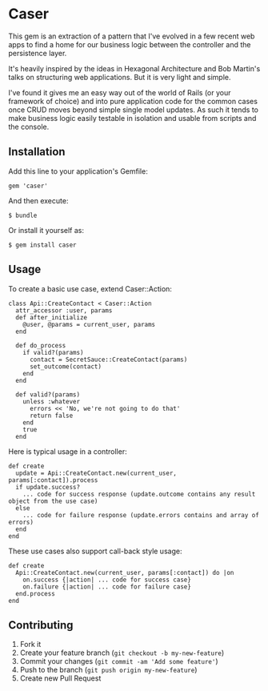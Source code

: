# Caser

This gem is an extraction of a pattern that I've evolved in a few recent web apps to find a home for our business logic between the controller and the persistence layer.

It's heavily inspired by the ideas in Hexagonal Architecture and Bob Martin's talks on structuring web applications. But it is very light and simple.

I've found it gives me an easy way out of the world of Rails (or your framework of choice) and into pure application code for the common cases once CRUD moves beyond simple single model updates. As such it tends to make business logic easily testable in isolation and usable from scripts and the console.

## Installation

Add this line to your application's Gemfile:

    gem 'caser'

And then execute:

    $ bundle

Or install it yourself as:

    $ gem install caser

## Usage

To create a basic use case, extend Caser::Action:

    class Api::CreateContact < Caser::Action
      attr_accessor :user, params
      def after_initialize
        @user, @params = current_user, params
      end

      def do_process
        if valid?(params)
          contact = SecretSauce::CreateContact(params)
          set_outcome(contact)
        end
      end
      
      def valid?(params)
        unless :whatever
          errors << 'No, we're not going to do that'
          return false
        end
        true
      end


Here is typical usage in a controller:

    def create
      update = Api::CreateContact.new(current_user, params[:contact]).process
      if update.success?
        ... code for success response (update.outcome contains any result object from the use case)
      else
        ... code for failure response (update.errors contains and array of errors)
      end
    end

These use cases also support call-back style usage:

    def create
      Api::CreateContact.new(current_user, params[:contact]) do |on
        on.success {|action| ... code for success case}
        on.failure {|action| ... code for failure case}
      end.process
    end

## Contributing

1. Fork it
2. Create your feature branch (`git checkout -b my-new-feature`)
3. Commit your changes (`git commit -am 'Add some feature'`)
4. Push to the branch (`git push origin my-new-feature`)
5. Create new Pull Request

